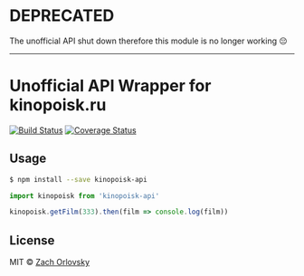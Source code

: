 # DEPRECATED

The unofficial API shut down therefore this module is no longer working 😔

---

# Unofficial API Wrapper for kinopoisk.ru

[![Build Status](https://travis-ci.org/sadorlovsky/kinopoisk-api.svg?branch=master)](https://travis-ci.org/sadorlovsky/kinopoisk-api)
[![Coverage Status](https://coveralls.io/repos/github/sadorlovsky/kinopoisk-api/badge.svg?branch=master)](https://coveralls.io/github/sadorlovsky/kinopoisk-api?branch=master)

## Usage

```bash
$ npm install --save kinopoisk-api
```

```javascript
import kinopoisk from 'kinopoisk-api'

kinopoisk.getFilm(333).then(film => console.log(film))
```

## License

MIT © [Zach Orlovsky](https://orlovsky.rocks)

